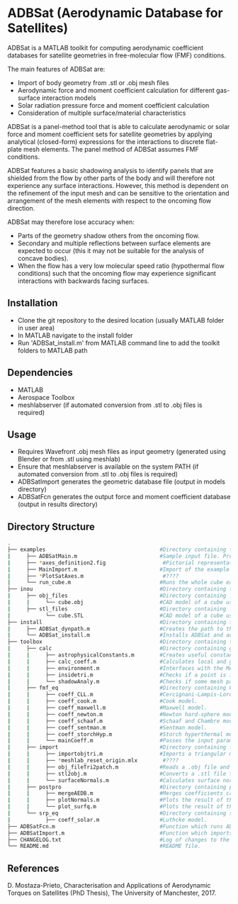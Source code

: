 # ADBSat (Aerodynamic Database for Satellites)

ADBSat is a MATLAB toolkit for computing aerodynamic coefficient databases for satellite geometries in free-molecular flow (FMF) conditions.

The main features of ADBSat are:
- Import of body geometry from .stl or .obj mesh files
- Aerodynamic force and moment coefficient calculation for different gas-surface interaction models
- Solar radiation pressure force and moment coefficient calculation
- Consideration of multiple surface/material characteristics

ADBSat is a panel-method tool that is able to calculate aerodynamic or solar force and moment coefficient sets for satellite geometries by applying analytical (closed-form) expressions for the interactions to discrete flat-plate mesh elements. The panel method of ADBSat assumes FMF conditions.

ADBSat features a basic shadowing analysis to identify panels that are shielded from the flow by other parts of the body and will therefore not experience any surface interactions. However, this method is dependent on the refinement of the input mesh and can be sensitive to the orientation and arrangement of the mesh elements with respect to the oncoming flow direction.

ADBSat may therefore lose accuracy when:
- Parts of the geometry shadow others from the oncoming flow. 
- Secondary and multiple reflections between surface elements are expected to occur (this it may not be suitable for the analysis of concave bodies).
- When the flow has a very low molecular speed ratio (hypothermal flow conditions) such that the oncoming flow may experience significant interactions with backwards facing surfaces.

## Installation
- Clone the git repository to the desired location (usually MATLAB folder in user area)
- In MATLAB navigate to the install folder
- Run 'ADBSat_install.m' from MATLAB command line to add the toolkit folders to MATLAB path

## Dependencies
- MATLAB 
- Aerospace Toolbox
- meshlabserver (if automated conversion from .stl to .obj files is required)

## Usage
- Requires Wavefront .obj mesh files as input geometry (generated using Blender or from .stl using meshlab)
- Ensure that meshlabserver is available on the system PATH (if automated conversion from .stl to .obj files is required)
- ADBSatImport generates the geometric database file (output in models directory)
- ADBSatFcn generates the output force and moment coefficient database (output in results directory)

## Directory Structure
```bash
. 
├── examples                                    #Directory containing the example cube case.
|     ├── ADBSatMain.m                          #Sample input file. Produces aerodynamic analysis of a cube at an AOA=0deg and AOS=10deg.
|     ├── *axes_definition2.fig                  #Pictorial representation of the geometric, body, flight and wind axes.
|     ├── MainImport.m                          #Import of the example cube object from a .obj to a .mat file.
|     ├── *PlotSatAxes.m                         #????
|     └── run_cube.m                            #Runs the whole cube example, from import to final aerodynamic database output.
├── inou                                        #Directory containing the model inputs from the program.
|     ├── obj_files                             #Directory containing .obj satellite models (CAD inputs to ADBSat).
|     |     └── cube.obj                        #CAD model of a cube used in the sample case.
|     ├── stl_files                             #Directory containing .stl satellite models (alternative CAD inputs to ADBSat).
|           └── cube.STL                        #CAD model of a cube used in the sample case (alternative).
├── install                                     #Directory containing the installation files
|     ├── ADBSat_dynpath.m                      #Creates the path to the ADBSat base folder
|     └── ADBSat_install.m                      #Installs ADBSat and adds necessary paths to toolbox.
├── toolbox                                     #Directory containing the program functions.
|     ├── calc                                  #Directory containing general calculation functions.
|     |     ├── astrophysicalConstants.m        #Creates useful constants.
|     |     ├── calc_coeff.m                    #Calculates local and global aerodynamic and solar coefficients.
|     |     ├── environment.m                   #Interfaces with the MATLAB version of the NRLMSISE-00 atmospheric model.
|     |     ├── insidetri.m                     #Checks if a point is inside a triangle.
|     |     └── shadowAnaly.m                   #Checks if some mesh panels are shadowed by others.
|     ├── fmf_eq                                #Directory containing GSI model equations to calculate the drag coefficient.
|     |     ├── coeff_CLL.m                     #Cercignani-Lampis-Lord model.
|     |     ├── coeff_cook.m                    #Cook model.
|     |     ├── coeff_maxwell.m                 #Maxwell model.
|     |     ├── coeff_newton.m                  #Newton hard-sphere model.
|     |     ├── coeff_schaaf.m                  #Schaaf and Chambre model.
|     |     ├── coeff_sentman.m                 #Sentman model.
|     |     ├── coeff_storchHyp.m               #Storch hyperthermal model.
|     |     └── mainCoeff.m                     #Passes the input parameters to the selected GSI model.
|     ├── import                                #Directory containing functions used in the model import.
|     |     ├── importobjtri.m                  #Imports a triangular mesh from a .obj file.
|     |     ├── *meshlab_reset_origin.mlx        #????
|     |     ├── obj_fileTri2patch.m             #Reads a .obj file and outputs lists of vertices, faces, coordinates, and material identifiers. 
|     |     ├── stl2obj.m                       #Converts a .stl file to a .uobj file using meshlabserver.
|     |     └── surfaceNormals.m                #Calculates surface normals, areas, and barycentres of all elements of a triangular mesh.
|     ├── postpro                               #Directory containing post-processing functions.
|     |     ├── mergeAEDB.m                     #Merges coefficients calculated for different AOA/AOS into a single structure.
|     |     ├── plotNormals.m                   #Plots the result of the .obj import
|     |     └── plot_surfq.m                    #Plots the result of the ADBSat run, colour-coded to a chosen parameter
|     └── srp_eq                                #Directory containing solar radiation pressure model equations to calculate solar coefficients.
|           ├── coeff_solar.m                   #Luthcke model.
├── ADBSatFcn.m                                 #Function which runs ADBSat.
├── ADBSatImport.m                              #Function which imports a .obj CAD file to a .mat file.
├── CHANGELOG.txt                               #Log of changes to the program.
└── README.md                                   #README file.
```

## References

D. Mostaza-Prieto, Characterisation and Applications of Aerodynamic Torques on Satellites (PhD Thesis), The University of Manchester, 2017.
